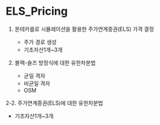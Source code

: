 # ELS_Pricing

1. 몬테카를로 시뮬레이션을 활용한 주가연계증권(ELS) 가격 결정
   - 주가 경로 생성
   - 기초자산1개~3개
   
2. 블랙-숄즈 방정식에 대한 유한차분법
   - 균일 격자
   - 비균일 격자
   - OSM

2-2. 주가연계증권(ELS)에 대한 유한차분법
   - 기초자산1개~3개
